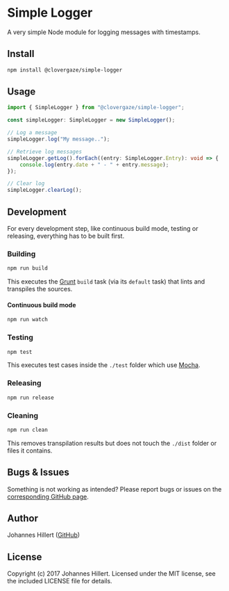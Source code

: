 # Simple Logger

A very simple Node module for logging messages with timestamps.

## Install

```bash
npm install @clovergaze/simple-logger
```

## Usage

```typescript
import { SimpleLogger } from "@clovergaze/simple-logger";

const simpleLogger: SimpleLogger = new SimpleLogger();

// Log a message
simpleLogger.log("My message..");

// Retrieve log messages
simpleLogger.getLog().forEach((entry: SimpleLogger.Entry): void => {
    console.log(entry.date + " - " + entry.message);
});

// Clear log
simpleLogger.clearLog();
```

## Development

For every development step, like continuous build mode, testing or releasing, everything has to be built first.

### Building

~~~bash
npm run build
~~~

This executes the [Grunt](https://gruntjs.com/) `build` task (via its `default` task) that lints and transpiles the
sources.

#### Continuous build mode

~~~bash
npm run watch
~~~

### Testing

~~~bash
npm test
~~~

This executes test cases inside the `./test` folder which use [Mocha](http://mochajs.org/).

### Releasing

~~~bash
npm run release
~~~

### Cleaning

~~~bash
npm run clean
~~~

This removes transpilation results but does not touch the `./dist` folder or files it contains.

## Bugs & Issues

Something is not working as intended? Please report bugs or issues on
the [corresponding GitHub page](https://github.com/clovergaze/simple-logger/issues).

## Author

Johannes Hillert ([GitHub](https://github.com/clovergaze))

## License

Copyright (c) 2017 Johannes Hillert. Licensed under the MIT license, see the included LICENSE file for details.
